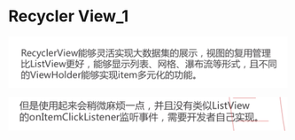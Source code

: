 # Recycler View\_1

![](.gitbook/assets/image%20%2838%29.png)

![](.gitbook/assets/image%20%2844%29.png)


